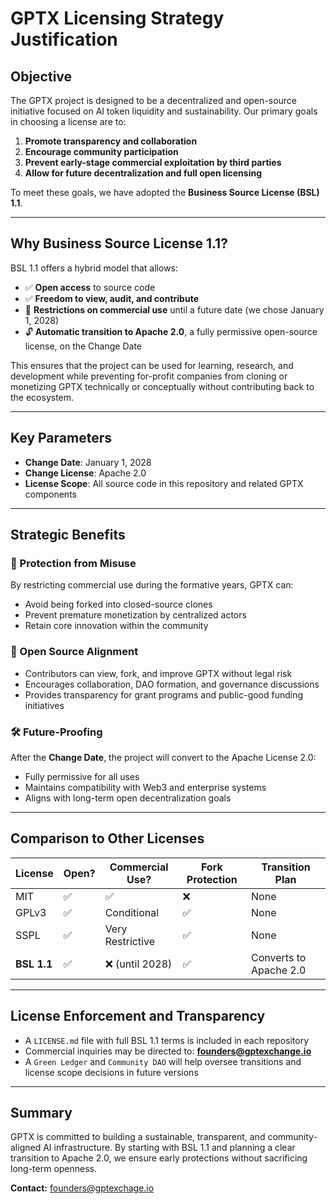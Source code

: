 # GPTX Licensing Strategy Justification

## Objective

The GPTX project is designed to be a decentralized and open-source initiative focused on AI token liquidity and sustainability. Our primary goals in choosing a license are to:

1. **Promote transparency and collaboration**
2. **Encourage community participation**
3. **Prevent early-stage commercial exploitation by third parties**
4. **Allow for future decentralization and full open licensing**

To meet these goals, we have adopted the **Business Source License (BSL) 1.1**.

---

## Why Business Source License 1.1?

BSL 1.1 offers a hybrid model that allows:

- ✅ **Open access** to source code
- ✅ **Freedom to view, audit, and contribute**
- 🚫 **Restrictions on commercial use** until a future date (we chose January 1, 2028)
- 🔓 **Automatic transition to Apache 2.0**, a fully permissive open-source license, on the Change Date

This ensures that the project can be used for learning, research, and development while preventing for-profit companies from cloning or monetizing GPTX technically or conceptually without contributing back to the ecosystem.

---

## Key Parameters

- **Change Date**: January 1, 2028
- **Change License**: Apache 2.0
- **License Scope**: All source code in this repository and related GPTX components

---

## Strategic Benefits

### 🔐 Protection from Misuse

By restricting commercial use during the formative years, GPTX can:
- Avoid being forked into closed-source clones
- Prevent premature monetization by centralized actors
- Retain core innovation within the community

### 🤝 Open Source Alignment

- Contributors can view, fork, and improve GPTX without legal risk
- Encourages collaboration, DAO formation, and governance discussions
- Provides transparency for grant programs and public-good funding initiatives

### 🛠 Future-Proofing

After the **Change Date**, the project will convert to the Apache License 2.0:
- Fully permissive for all uses
- Maintains compatibility with Web3 and enterprise systems
- Aligns with long-term open decentralization goals

---

## Comparison to Other Licenses

| License     | Open? | Commercial Use? | Fork Protection | Transition Plan |
|-------------|--------|------------------|------------------|------------------|
| MIT         | ✅     | ✅               | ❌               | None             |
| GPLv3       | ✅     | Conditional      | ✅               | None             |
| SSPL        | ✅     | Very Restrictive | ✅               | None             |
| **BSL 1.1** | ✅     | ❌ (until 2028)   | ✅               | Converts to Apache 2.0 |

---

## License Enforcement and Transparency

- A `LICENSE.md` file with full BSL 1.1 terms is included in each repository
- Commercial inquiries may be directed to: **founders@gptexchange.io**
- A `Green Ledger` and `Community DAO` will help oversee transitions and license scope decisions in future versions

---

## Summary

GPTX is committed to building a sustainable, transparent, and community-aligned AI infrastructure. By starting with BSL 1.1 and planning a clear transition to Apache 2.0, we ensure early protections without sacrificing long-term openness.

**Contact:** founders@gptexchage.io
